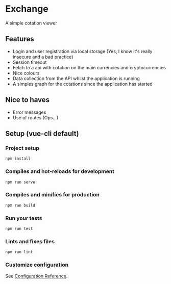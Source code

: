 # Exchange

A simple cotation viewer

## Features

* Login and user registration via local storage (Yes, I know it's really insecure and a bad practice)
* Session timeout
* Fetch to a api with cotation on the main currencies and cryptocurrencies
* Nice colours
* Data collection from the API whilst the application is running
* A simples graph for the cotations since the application has started

## Nice to haves

* Error messages
* Use of routes (Ops...)

## Setup (vue-cli default)

### Project setup
```
npm install
```

### Compiles and hot-reloads for development
```
npm run serve
```

### Compiles and minifies for production
```
npm run build
```

### Run your tests
```
npm run test
```

### Lints and fixes files
```
npm run lint
```

### Customize configuration
See [Configuration Reference](https://cli.vuejs.org/config/).
